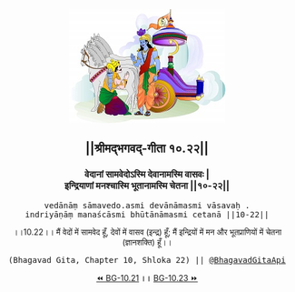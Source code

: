<center><img src="../../asset/BG.png" alt="#API #bhagavadgitaapi #slok #nodejs #js #api #gitaapi #krishna #hinduism #vedic #ISKCON #shreemadbhagavadgita #technology"/>
<h2>||श्रीमद्‍भगवद्‍-गीता १०.२२||</h2>
<h3>वेदानां सामवेदोऽस्मि देवानामस्मि वासवः |<br/>इन्द्रियाणां मनश्चास्मि भूतानामस्मि चेतना ||१०-२२||</h3>
<pre>vedānāṃ sāmavedo.asmi devānāmasmi vāsavaḥ .<br/>indriyāṇāṃ manaścāsmi bhūtānāmasmi cetanā ||10-22||</pre>
<p>।।10.22।। मैं वेदों में सामवेद हूँ, देवों में वासव (इन्द्र) हूँ; मैं इन्द्रियों में मन और भूतप्राणियों में चेतना (ज्ञानशक्ति) हूँ।।</p>
<pre>(Bhagavad Gita, Chapter 10, Shloka 22) || <a href="https://twitter.com/bhagavadgitaapi">@BhagavadGitaApi</a></pre><a href="../../10/21">⏪  BG-10.21</a><b>        ।।        </b><a href="../../10/23">BG-10.23  ⏩</a></center></center>